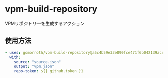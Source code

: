 # vpm-build-repository
VPMリポジトリ―を生成するアクション

## 使用方法
```yml
- uses: gomorroth/vpm-build-repository@a5c4b59e33e890fce471f6b042139ace3b5dfd7e
  with:
    source: "source.json"
    output: "vpm.json"
    repo-token: ${{ github.token }}
```
